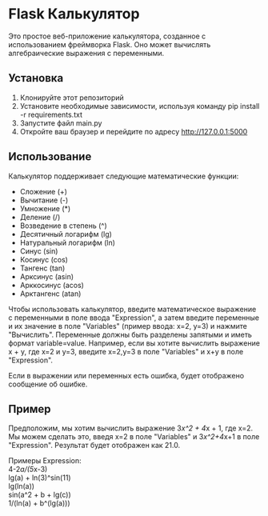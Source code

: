 # Flask Калькулятор

Это простое веб-приложение калькулятора, созданное с использованием фреймворка Flask. 
Оно может вычислять алгебраические выражения с переменными.

## Установка

1. Клонируйте этот репозиторий
2. Установите необходимые зависимости, используя команду pip install -r requirements.txt
3. Запустите файл main.py
4. Откройте ваш браузер и перейдите по адресу http://127.0.0.1:5000

## Использование

Калькулятор поддерживает следующие математические функции:

- Сложение (+)
- Вычитание (-)
- Умножение (*)
- Деление (/)
- Возведение в степень (^)
- Десятичный логарифм (lg)
- Натуральный логарифм (ln)
- Синус (sin)
- Косинус (cos)
- Тангенс (tan)
- Арксинус (asin)
- Арккосинус (acos)
- Арктангенс (atan)

Чтобы использовать калькулятор, введите математическое выражение с переменными в поле ввода "Expression", а затем введите переменные и их значение в поле "Variables" (пример ввода: x=2, y=3) 
и нажмите "Вычислить". 
Переменные должны быть разделены запятыми и иметь формат variable=value. Например, если вы хотите вычислить выражение x + y, где x=2 и y=3, введите x=2,y=3 в поле "Variables" и x+y в поле "Expression".

Если в выражении или переменных есть ошибка, будет отображено сообщение об ошибке.

## Пример

Предположим, мы хотим вычислить выражение 3*x^2 + 4*x + 1, где x=2. 
Мы можем сделать это, введя x=2 в поле "Variables" и 3*x^2+4*x+1 в поле "Expression". 
Результат будет отображен как 21.0.

Примеры Expression:  
4-2*a/(5*x-3)  
lg(a) + ln(3)^sin(11)   
lg(ln(a))  
sin(a^2 + b + lg(c))  
1/(ln(a) + b^(lg(a)))
